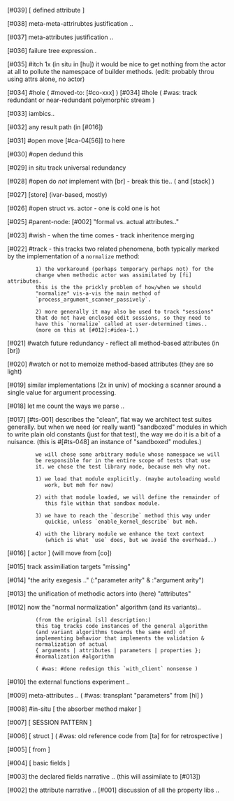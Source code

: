 [#039]       [ defined attribute ]

[#038]       meta-meta-attrirubtes justification ..

[#037]       meta-attributes justification ..

[#036]       failure tree expression..

[#035] #itch 1x (in situ in [hu]) it would be nice to get nothing from
             the actor at all to pollute the namespace of builder
             methods. (edit: probably throu using attrs alone, no actor)

[#034] #hole ( #moved-to: [#co-xxx] )
[#034] #hole ( #was: track redundant or near-redundant polymorphic stream )

[#033]       iambics..

[#032]       any result path (in [#016])

[#031] #open move [#ca-04[56]] to here

[#030] #open dedund this

[#029]       in situ track universal redundancy

[#028] #open do *not* implement with [br] - break this tie..
             ( and [stack] )


[#027]       [store]  (ivar-based, mostly)

[#026] #open struct vs. actor - one is cold one is hot

[#025]       #parent-node: [#002] "formal vs. actual attributes.."

[#023]       #wish - when the time comes - track inheritence merging

[#022]       #track - this tracks two related phenomena, both typically
             marked by the implementation of a `normalize` method:

             1) the workaround (perhaps temporary perhaps not) for the
             change when methodic actor was assimilated by [fi] attributes.
             this is the the prickly problem of how/when we should
             "normalize" vis-a-vis the main method of
             `process_argument_scanner_passively`.

             2) more generally it may also be used to track "sessions"
             that do not have enclosed edit sessions, so they need to
             have this `normalize` called at user-determined times..
             (more on this at [#012]:#idea-1.)

[#021] #watch future redundancy - reflect all method-based attributes (in [br])

[#020]       #watch or not to memoize method-based attributes (they are so light)

[#019]       similar implementations (2x in univ) of mocking a scanner
             around a single value for argument processing.

[#018]       let me count the ways we parse ..

[#017]       [#ts-001] describes the "clean", flat way we architect test
             suites generally. but when we need (or really want) "sandboxed"
             modules in which to write plain old constants (just for
             that test), the way we do it is a bit of a nuisance.
             (this is #[#ts-048] an instance of "sandboxed" modules.)

             we will chose some arbitrary module whose namespace we will
             be responsible for in the entire scope of tests that use
             it. we chose the test library node, because meh why not.

             1) we load that module explicitly. (maybe autoloading would
                work, but meh for now)

             2) with that module loaded, we will define the remainder of
                this file within that sandbox module.

             3) we have to reach the `describe` method this way under
                quickie, unless `enable_kernel_describe` but meh.

             4) with the library module we enhance the text context
                (which is what `use` does, but we avoid the overhead..)


[#016]       [ actor ]  (will move from [co])

[#015]       track assimiliation targets "missing"

[#014]       "the arity exegesis .." (:"parameter arity" & :"argument arity")

[#013]       the unification of methodic actors into (here) "attributes"

[#012]       now the "normal normalization" algorithm (and its variants)..

             (from the original [sl] description:)
             this tag tracks code instances of the general algorithm
             (and variant algorithms towards the same end) of
             implementing behavior that implements the validation &
             normalization of actual
             { arguments | attributes | parameters | properties };
             #normalization #algorithm

             ( #was: #done redesign this `with_client` nonsense )

[#010]       the external functions experiment ..

[#009]       meta-attributes ..
             ( #was: transplant "parameters" from [hl] )

[#008]       #in-situ [ the absorber method maker ]

[#007]       [ SESSION PATTERN ]

[#006]       [ struct ]
             ( #was: old reference code from [ta] for for retrospective )

[#005]       [ from ]

[#004]       [ basic fields ]

[#003]       the declared fields narrative .. (this will assimilate to [#013])

[#002]       the attribute narrative ..
[#001]       discussion of all the property libs ..
